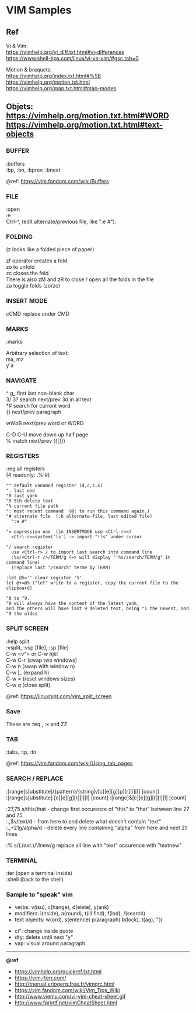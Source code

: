 VIM Samples
===========

Ref
---
Vi & Vim:  
https://vimhelp.org/vi_diff.txt.html#vi-differences  
https://www.shell-tips.com/linux/vi-vs-vim/#gsc.tab=0  

Motion & braquets:  
https://vimhelp.org/index.txt.html#%5B  
https://vimhelp.org/motion.txt.html  
https://vimhelp.org/map.txt.html#map-modes

Objets:  
https://vimhelp.org/motion.txt.html#WORD
https://vimhelp.org/motion.txt.html#text-objects
---

### BUFFER 

:buffers  
:bp, :bn, :bprev, :bnext

@ref: https://vim.fandom.com/wiki/Buffers

### FILE

:open <file>  
:e  
Ctrl-^, (edit alternate/previous file, like ":e #").  

### FOLDING
(z looks like a folded piece of paper)  

zf operator creates a fold   
zo to unfold  
zc closes the fold  
There is also zM and zR to close / open all the folds in the file  
za toggle folds (zo/zc)  
  
### INSERT MODE

cCMD replace under CMD  
  
### MARKS 

:marks

Arbitrary selection of text:  
ma, mz  
y`a  

### NAVIGATE

^ g_ first last non-blank char  
3/ 3? search next/prev 3d in all text  
*#  search for current word  
{} next/prev paragraph  
 
wWbB next/prev word or WORD  
  
C-D C-U move down up half page  
% match next/prev ({[]})  


### REGISTERS 

:reg  all registers   
(4 readonly: .%:#) 

```
"" default unnamed register (d,c,s,x)  
". last one  
"0 last yank  
"5 5th delete text    
"% current file path    
": most recent command  (@: to run this command again.)    
"# alternate file  (:h alternate-file, last edited file)  
  ":e #"

"= expression one  (in INSERTMODE use <Ctrl-r>=) 
  <Ctrl-r>=system('ls') -> import "!ls" under cursor

"/ search register
  use <Ctrl-r> / to import last search into command line
  :%s/<Ctrl-r />/TERM/g (=> will display ":%s/search/TERM/g" in command line)
  (replace last "/search" terme by TERM)

:let @5='' clear register '5'   
let @+=@% ("let" write to a register, copy the current file to the clipboard) 

"0 to "9.
"0 will always have the content of the latest yank, 
and the others will have last 9 deleted text, being "1 the newest, and "9 the oldes
```

### SPLIT SCREEN

:help split  
:vsplit, :vsp [file], :sp [file]  
C-w <v^> or C-w hjkl  
C-w C-r (swap two windows)  
C-w n (swap with window n)  
C-w |_ (expand h)  
C-w = (reset windows sizes)  
C-w q (close split)  
  
@ref: https://linuxhint.com/vim_split_screen  

### Save

These are :wq <cr>, :x <cr> and ZZ

### TAB

:tabs, :tp, :tn  

@ref: https://vim.fandom.com/wiki/Using_tab_pages  
  
### SEARCH / REPLACE 

:[range]s[ubstitute]/{pattern}/{string}/[c][e][g][p][r][i][I] [count]  
:[range]s[ubstitute] [c][e][g][r][i][I] [count] :[range]&[c][e][g][r][i][I] [count]  
  
:27,75 s/this/that  -  change first occurence of "this" to "that" between line 27 and 75  
:.,$v/text/d  -  from here to end delete what doesn't contain "text"  
:.,+21g/alpha/d  -  delete every line containing "alpha" from here and next 21 lines  
  
:% s/\(.*text.*\)/\1new/g  replace all line with "text" occurence with "textnew"  

### TERMINAL 

:ter (open a terminal inside)  
:shell (back to the shell)
 
### Sample to "speak" vim 

- verbs: v(isu), c(hange), d(elete), y(ank)
- modifiers: i(nside), a(round), t(ill find), f(ind), /(search)
- text objects: w(ord), s(entence) p(aragraph) b(lock), t(ag), "({
  
* ci": change inside quote
* dty: delete until next "y"
* vap: visual around paragraph

---
**@ref**
* https://vimhelp.org/quickref.txt.html
* https://vim.rtorr.com/
* http://tnerual.eriogerg.free.fr/vimqrc.html
* https://vim.fandom.com/wiki/Vim_Tips_Wiki
* http://www.viemu.com/vi-vim-cheat-sheet.gif
* http://www.fprintf.net/vimCheatSheet.html
